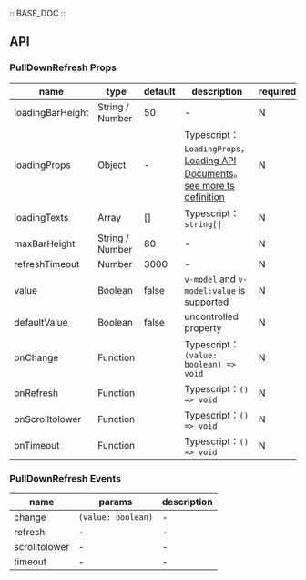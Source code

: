:: BASE_DOC ::

## API

### PullDownRefresh Props

name | type | default | description | required
-- | -- | -- | -- | --
loadingBarHeight | String / Number | 50 | \- | N
loadingProps | Object | - | Typescript：`LoadingProps`，[Loading API Documents](./loading?tab=api)。[see more ts definition](https://github.com/Tencent/tdesign-mobile-vue/tree/develop/src/pull-down-refresh/type.ts) | N
loadingTexts | Array | [] | Typescript：`string[]` | N
maxBarHeight | String / Number | 80 | \- | N
refreshTimeout | Number | 3000 | \- | N
value | Boolean | false | `v-model` and `v-model:value` is supported | N
defaultValue | Boolean | false | uncontrolled property | N
onChange | Function |  | Typescript：`(value: boolean) => void`<br/> | N
onRefresh | Function |  | Typescript：`() => void`<br/> | N
onScrolltolower | Function |  | Typescript：`() => void`<br/> | N
onTimeout | Function |  | Typescript：`() => void`<br/> | N

### PullDownRefresh Events

name | params | description
-- | -- | --
change | `(value: boolean)` | \-
refresh | \- | \-
scrolltolower | \- | \-
timeout | \- | \-
